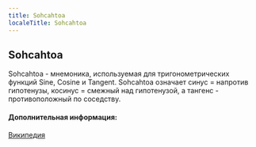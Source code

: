 ```yaml
---
title: Sohcahtoa
localeTitle: Sohcahtoa
---
```

## Sohcahtoa

Sohcahtoa - мнемоника, используемая для тригонометрических функций Sine, Cosine и Tangent. Sohcahtoa означает синус = напротив гипотенузы, косинус = смежный над гипотенузой, а тангенс - противоположный по соседству.

#### Дополнительная информация:

[Википедия](https://en.wikipedia.org/wiki/Trigonometric_functions)